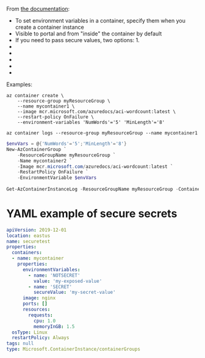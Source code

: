 From [the documentation](https://docs.microsoft.com/en-us/azure/container-instances/container-instances-environment-variables):
- To set environment variables in a container, specify them when you create a container instance
- Visible to portal and from "inside" the container by default
- If you need to pass secure values, two options:
        1. 
- 
- 
- 
- 
- 

Examples:

```shell
az container create \
    --resource-group myResourceGroup \
    --name mycontainer1 \
    --image mcr.microsoft.com/azuredocs/aci-wordcount:latest \
    --restart-policy OnFailure \
    --environment-variables 'NumWords'='5' 'MinLength'='8'
    
az container logs --resource-group myResourceGroup --name mycontainer1
```

```powershell
$envVars = @{'NumWords'='5';'MinLength'='8'}
New-AzContainerGroup `
    -ResourceGroupName myResourceGroup `
    -Name mycontainer2 `
    -Image mcr.microsoft.com/azuredocs/aci-wordcount:latest `
    -RestartPolicy OnFailure `
    -EnvironmentVariable $envVars
    
Get-AzContainerInstanceLog -ResourceGroupName myResourceGroup -ContainerGroupName mycontainer2   
```

# YAML example of secure secrets

```yaml
apiVersion: 2019-12-01
location: eastus
name: securetest
properties:
  containers:
  - name: mycontainer
    properties:
      environmentVariables:
        - name: 'NOTSECRET'
          value: 'my-exposed-value'
        - name: 'SECRET'
          secureValue: 'my-secret-value'
      image: nginx
      ports: []
      resources:
        requests:
          cpu: 1.0
          memoryInGB: 1.5
  osType: Linux
  restartPolicy: Always
tags: null
type: Microsoft.ContainerInstance/containerGroups
```
